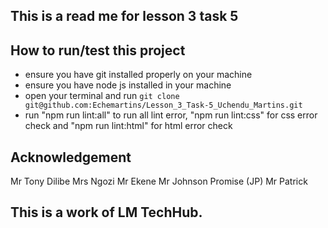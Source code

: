 ## This is a read me for lesson 3 task 5
## How to run/test this project
* ensure you have git installed properly on your machine
* ensure you have node js installed in your machine
* open your terminal and run `git clone git@github.com:Echemartins/Lesson_3_Task-5_Uchendu_Martins.git`
* run "npm run lint:all" to run all lint error, "npm run lint:css" for css error check and "npm run lint:html" for html error check
## Acknowledgement
Mr Tony Dilibe
Mrs Ngozi
Mr Ekene
Mr Johnson Promise (JP)
Mr Patrick
## This is a work of LM TechHub.